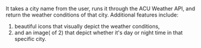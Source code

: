 It takes a city name from the user, runs it through the ACU Weather API, and return the weather conditions of that city.
Additional features include:

1. beautiful icons that visually depict the weather conditions, 
2. and an image( of 2) that depict whether it's day or night time in that specific city.
